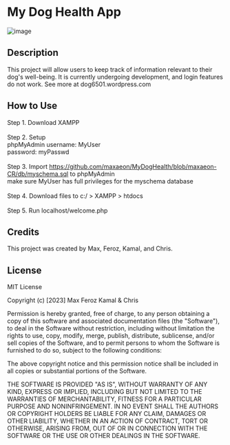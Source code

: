 # My Dog Health App

![image](https://user-images.githubusercontent.com/87254760/226127173-af2127bf-3554-43fc-892f-058471ac9092.png)

## Description
This project will allow users to keep track of information relevant to their dog's well-being. It is currently undergoing development, and login features do not work. See more at dog6501.wordpress.com 

## How to Use
Step 1. Download XAMPP<br><br>
Step 2. Setup <br>
    phpMyAdmin  username: MyUser <br>
                password: myPasswd<br><br>
Step 3. Import https://github.com/maxaeon/MyDogHealth/blob/maxaeon-CR/db/myschema.sql to phpMyAdmin <br>
  make sure MyUser has full privileges for the myschema database<br><br>
Step 4. Download files to c:/ > XAMPP > htdocs<br><br>
Step 5. Run localhost/welcome.php <br>

## Credits
This project was created by Max, Feroz, Kamal, and Chris. 

## License
MIT License

Copyright (c) [2023] Max Feroz Kamal & Chris

Permission is hereby granted, free of charge, to any person obtaining a copy of this software and associated documentation files (the "Software"), to deal in the Software without restriction, including without limitation the rights to use, copy, modify, merge, publish, distribute, sublicense, and/or sell copies of the Software, and to permit persons to whom the Software is furnished to do so, subject to the following conditions:

The above copyright notice and this permission notice shall be included in all copies or substantial portions of the Software.

THE SOFTWARE IS PROVIDED "AS IS", WITHOUT WARRANTY OF ANY KIND, EXPRESS OR IMPLIED, INCLUDING BUT NOT LIMITED TO THE WARRANTIES OF MERCHANTABILITY, FITNESS FOR A PARTICULAR PURPOSE AND NONINFRINGEMENT. IN NO EVENT SHALL THE AUTHORS OR COPYRIGHT HOLDERS BE LIABLE FOR ANY CLAIM, DAMAGES OR OTHER LIABILITY, WHETHER IN AN ACTION OF CONTRACT, TORT OR OTHERWISE, ARISING FROM, OUT OF OR IN CONNECTION WITH THE SOFTWARE OR THE USE OR OTHER DEALINGS IN THE SOFTWARE.
